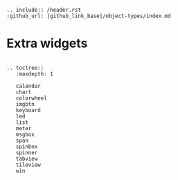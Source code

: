 ```eval_rst
.. include:: /header.rst 
:github_url: |github_link_base|/object-types/index.md
```
# Extra widgets

```eval_rst

.. toctree::
   :maxdepth: 1
   
   calendar
   chart
   colorwheel
   imgbtn
   keyboard
   led
   list
   meter
   msgbox
   span
   spinbox
   spinner
   tabview
   tileview
   win
```


